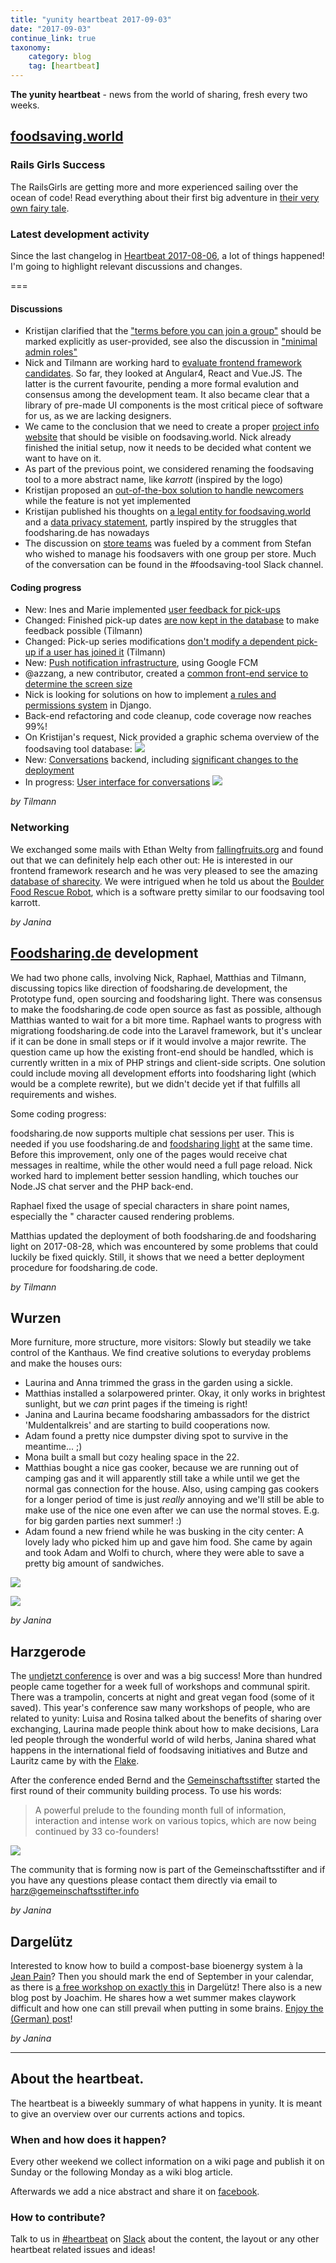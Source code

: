 ```yaml
---
title: "yunity heartbeat 2017-09-03"
date: "2017-09-03"
continue_link: true
taxonomy:
    category: blog
    tag: [heartbeat]
---
```


**The yunity heartbeat** - news from the world of sharing, fresh every two weeks.

## [foodsaving.world](https://foodsaving.world)

### Rails Girls Success

The RailsGirls are getting more and more experienced sailing over the ocean of code! Read everything about their first big adventure in [their very own fairy tale](https://blog.foodsaving.world/2017/09/01/railsgirls-fairy-tale.html).

### Latest development activity

Since the last changelog in [Heartbeat 2017-08-06](2017-08-06), a lot of things happened! I'm going to highlight relevant discussions and changes.

===

#### Discussions

- Kristijan clarified that the ["terms before you can join a group"](https://github.com/yunity/foodsaving-frontend/issues/324) should be marked explicitly as user-provided, see also the discussion in ["minimal admin roles"](https://github.com/yunity/foodsaving-backend/issues/350)
- Nick and Tilmann are working hard to [evaluate frontend framework candidates](https://github.com/yunity/foodsaving-frontend/issues/593). So far, they looked at Angular4, React and Vue.JS. The latter is the current favourite, pending a more formal evalution and consensus among the development team. It also became clear that a library of pre-made UI components is the most critical piece of software for us, as we are lacking designers.
- We came to the conclusion that we need to create a proper [project info website](https://github.com/yunity/foodsaving-frontend/issues/601) that should be visible on foodsaving.world. Nick already finished the initial setup, now it needs to be decided what content we want to have on it.
- As part of the previous point, we considered renaming the foodsaving tool to a more abstract name, like _karrott_ (inspired by the logo)
- Kristijan proposed an [out-of-the-box solution to handle newcomers](https://github.com/yunity/foodsaving-frontend/issues/546#issuecomment-326497599) while the feature is not yet implemented
- Kristijan published his thoughts on [a legal entity for foodsaving.world](https://github.com/yunity/foodsaving-frontend/issues/606) and a [data privacy statement](https://github.com/yunity/foodsaving-frontend/issues/607), partly inspired by the struggles that foodsharing.de has nowadays
- The discussion on [store teams](https://github.com/yunity/foodsaving-frontend/issues/360) was fueled by a comment from Stefan who wished to manage his foodsavers with one group per store. Much of the conversation can be found in the #foodsaving-tool Slack channel.

#### Coding progress

- New: Ines and Marie implemented [user feedback for pick-ups](https://github.com/yunity/foodsaving-backend/pull/342)
- Changed: Finished pick-up dates [are now kept in the database](https://github.com/yunity/foodsaving-backend/pull/344) to make feedback possible (Tilmann)
- Changed: Pick-up series modifications [don't modify a dependent pick-up if a user has joined it](https://github.com/yunity/foodsaving-backend/pull/346) (Tilmann)
- New: [Push notification infrastructure](https://github.com/yunity/foodsaving-backend/pull/356), using Google FCM
- @azzang, a new contributor, created a [common front-end service to determine the screen size](https://github.com/yunity/foodsaving-frontend/pull/599)
- Nick is looking for solutions on how to implement [a rules and permissions system](https://github.com/yunity/foodsaving-backend/issues/353) in Django.
- Back-end refactoring and code cleanup, code coverage now reaches 99%!
- On Kristijan's request, Nick provided a graphic schema overview of the foodsaving tool database:
![](https://user-images.githubusercontent.com/31616/29941736-7018ec8c-8e8b-11e7-943c-09ff1448b7a4.png)
- New: [Conversations](https://github.com/yunity/foodsaving-backend/pull/333) backend, including [significant changes to the deployment](https://github.com/yunity/foodsaving-backend/pull/340)
- In progress: [User interface for conversations](https://github.com/yunity/foodsaving-frontend/pull/597)
![](https://user-images.githubusercontent.com/16825880/29294325-2b659872-814f-11e7-8f9d-f4f65aacf7dd.png)

_by Tilmann_

### Networking

We exchanged some mails with Ethan Welty from [fallingfruits.org](https://fallingfruit.org/) and found out that we can definitely help each other out: He is interested in our frontend framework research and he was very pleased to see the amazing [database of sharecity](http://sharecity.ie/research/sharecity100-database/). We were intrigued when he told us about the [Boulder Food Rescue Robot](https://robot.boulderfoodrescue.org/), which is a software pretty similar to our foodsaving tool karrott.

_by Janina_

## [Foodsharing.de](https://foodsharing.de) development

We had two phone calls, involving Nick, Raphael, Matthias and Tilmann, discussing topics like direction of foodsharing.de development, the Prototype fund, open sourcing and foodsharing light. There was consensus to make the foodsharing.de code open source as fast as possible, although Matthias wanted to wait for a bit more time. Raphael wants to progress with migrationg foodsharing.de code into the Laravel framework, but it's unclear if it can be done in small steps or if it would involve a major rewrite. The question came up how the existing front-end should be handled, which is currently written in a mix of PHP strings and client-side scripts. One solution could include moving all development efforts into foodsharing light (which would be a complete rewrite), but we didn't decide yet if that fulfills all requirements and wishes.

Some coding progress:

foodsharing.de now supports multiple chat sessions per user. This is needed if you use foodsharing.de and [foodsharing light](https://beta.light.foodsharing.de) at the same time. Before this improvement, only one of the pages would receive chat messages in realtime, while the other would need a full page reload. Nick worked hard to implement better session handling, which touches our Node.JS chat server and the PHP back-end.

Raphael fixed the usage of special characters in share point names, especially the " character caused rendering problems.

Matthias updated the deployment of both foodsharing.de and foodsharing light on 2017-08-28, which was encountered by some problems that could luckily be fixed quickly. Still, it shows that we need a better deployment procedure for foodsharing.de code.

_by Tilmann_

## Wurzen
More furniture, more structure, more visitors: Slowly but steadily we take control of the Kanthaus. We find creative solutions to everyday problems and make the houses ours:
- Laurina and Anna trimmed the grass in the garden using a sickle.
- Matthias installed a solarpowered printer. Okay, it only works in brightest sunlight, but we _can_ print pages if the timeing is right!
- Janina and Laurina became foodsharing ambassadors for the district 'Muldentalkreis' and are starting to build cooperations now.
- Adam found a pretty nice dumpster diving spot to survive in the meantime... ;)
- Mona built a small but cozy healing space in the 22.
- Matthias bought a nice gas cooker, because we are running out of camping gas and it will apparently still take a while until we get the normal gas connection for the house. Also, using camping gas cookers for a longer period of time is just _really_ annoying and we'll still be able to make use of the nice one even after we can use the normal stoves. E.g. for big garden parties next summer! :)
- Adam found a new friend while he was busking in the city center: A lovely lady who picked him up and gave him food. She came by again and took Adam and Wolfi to church, where they were able to save a pretty big amount of sandwiches.

![](commonsleeping.jpg)

![](trimmedgrass.jpg)

_by Janina_

## Harzgerode
The [undjetzt conference](http://www.undjetzt-konferenz.de/) is over and was a big success! More than hundred people came together for a week full of workshops and communal spirit. There was a trampolin, concerts at night and great vegan food (some of it saved). This year's conference saw many workshops of people, who are related to yunity: Luisa and Rosina talked about the benefits of sharing over exchanging, Laurina made people think about how to make decisions, Lara led people through the wonderful world of wild herbs, Janina shared what happens in the international field of foodsaving initiatives and Butze and Lauritz came by with the [Flake](http://flake.world/).

After the conference ended Bernd and the [Gemeinschaftsstifter](https://www.gemeinschaftsstifter.info/) started the first round of their community building process. To use his words:
> A powerful prelude to the founding month full of information, interaction and intense work on various topics, which are now being continued by 33 co-founders!

![](hz_gemeinschaftsinitialtreffen.jpg)

The community that is forming now is part of the Gemeinschaftsstifter and if you have any questions please contact them directly via email to harz@gemeinschaftsstifter.info

_by Janina_ 

## Dargelütz
Interested to know how to build a compost-base bioenergy system à la [Jean Pain](https://en.wikipedia.org/wiki/Jean_Pain)? Then you should mark the end of September in your calendar, as there is [a free workshop on exactly this](http://dargeluetz.weebly.com/biomeilerworkshop.html) in Dargelütz!
There also is a new blog post by Joachim. He shares how a wet summer makes claywork difficult and how one can still prevail when putting in some brains. [Enjoy the (German) post](http://dargeluetz.weebly.com/blog/wenn-das-wasser-nicht-aus-der-werkstatt-will)!

_by Janina_

---

## About the heartbeat.

The heartbeat is a biweekly summary of what happens in yunity. It is meant to give an overview over our currents actions and topics.

### When and how does it happen?

Every other weekend we collect information on a wiki page and publish it on Sunday or the following Monday as a wiki blog article.

Afterwards we add a nice abstract and share it on [facebook](https://www.facebook.com/yunity.org/).

### How to contribute?

Talk to us in [#heartbeat](https://yunity.slack.com/messages/heartbeat/) on [Slack](https://slackin.yunity.org) about the content, the layout or any other heartbeat related issues and ideas!
